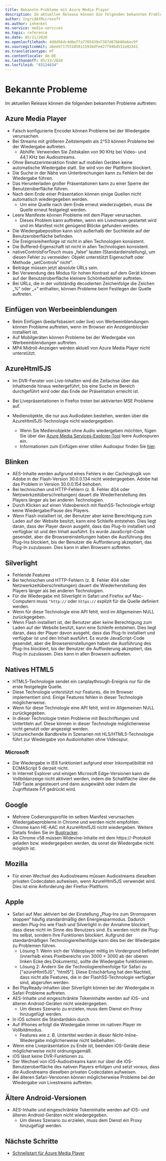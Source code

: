 ```yaml
---
title: Bekannte Probleme mit Azure Media Player
description: Im aktuellen Release können die folgenden bekannten Probleme auftreten.
author: IngridAtMicrosoft
ms.author: inhenkel
ms.service: media-services
ms.topic: reference
ms.date: 05/11/2020
ms.openlocfilehash: 4d0d56dc4d6e7fa7765439e7387d67bb80a6ec9f
ms.sourcegitcommit: a8ee9717531050115916dfe427f84bd531a92341
ms.translationtype: HT
ms.contentlocale: de-DE
ms.lasthandoff: 05/12/2020
ms.locfileid: "83124634"
---
```

# <a name="known-issues"></a>Bekannte Probleme #

Im aktuellen Release können die folgenden bekannten Probleme auftreten:

## <a name="azure-media-player"></a>Azure Media Player ##

- Falsch konfigurierte Encoder können Probleme bei der Wiedergabe verursachen.
- Bei Streams mit größeren Zeitstempeln als 2^53 können Probleme bei der Wiedergabe auftreten.
  - Abhilfe: Verwenden Sie Zeitskalen von 90 KHz bei Video- und 44,1 KHz bei Audiostreams.
- Ohne Benutzerinteraktion findet auf mobilen Geräten keine automatische Wiedergabe statt. Sie wird von der Plattform blockiert.
- Die Suche in der Nähe von Unterbrechungen kann zu Fehlern bei der Wiedergabe führen.
- Das Herunterladen großer Präsentationen kann zu einer Sperre der Benutzeroberfläche führen.
- Nach dem Ende einer Präsentation können einige Quellen nicht automatisch wiedergegeben werden.
  - Um eine Quelle nach dem Ende erneut wiederzugeben, muss die Quelle erneut festgelegt werden.
- Leere Manifeste können Probleme mit dem Player verursachen.
  - Dieses Problem kann auftreten, wenn ein Livestream gestartet wird und im Manifest nicht genügend Blöcke gefunden werden.
- Die Wiedergabeposition kann sich außerhalb der Suchleiste auf der Benutzeroberfläche befinden.
- Die Ereignisreihenfolge ist nicht in allen Technologien konsistent.
- Die Buffered-Eigenschaft ist nicht in allen Technologien konsistent.
- nativeControlsForTouch muss „false“ lauten (Standardeinstellung), um diesen Fehler zu vermeiden: Objekt unterstützt Eigenschaft oder Methode „setControls“ nicht".
- Beiträge müssen jetzt absolute URLs sein.
- Bei Verwendung des Modus für hohen Kontrast auf dem Gerät können auf der Benutzeroberfläche kleinere Schönheitsfehler auftreten.
- Bei URLs, die in der vollständig decodierten Zeichenfolge die Zeichen „%“ oder „+“ enthalten, können Probleme beim Festlegen der Quelle auftreten.

## <a name="ad-insertion"></a>Einfügen von Werbeeinblendungen ##

- Beim Einfügen (bedarfsbasiert oder live) von Werbeeinblendungen können Probleme auftreten, wenn im Browser ein Anzeigenblocker installiert ist.
- Auf Mobilgeräten können Probleme bei der Wiedergabe von Werbeeinblendungen auftreten.
- MP4 Midroll-Anzeigen werden aktuell von Azure Media Player nicht unterstützt.

## <a name="azurehtml5js"></a>AzureHtml5JS ##

- Im DVR-Fenster von Live-Inhalten wird die Zeitachse über das Inhaltsende hinaus weitergeführt, bis eine Suche im Bereich durchgeführt wird oder das Ende der Präsentation erreicht ist.
- Bei Livepräsentationen in Firefox treten bei aktivierten MSE Probleme auf.

- Medienobjekte, die nur aus Audiodaten bestehen, werden über die AzureHtml5JS-Technologie nicht wiedergegeben.
  - Wenn Sie Medienobjekte ohne Audio wiedergeben möchten, fügen Sie über das [Azure Media Services-Explorer-Tool](https://aka.ms/amse) leere Audiospuren ein.
  - Informationen zum Einfügen einer stillen Audiospur finden Sie [hier](https://azure.microsoft.com/documentation/articles/media-services-advanced-encoding-with-mes/#silent_audio).

## <a name="flash"></a>Blinken ##

- AES-Inhalte werden aufgrund eines Fehlers in der Cachinglogik von Adobe in der Flash-Version 30.0.0.134 nicht wiedergegeben. Adobe hat das Problem in Version 30.0.0.154 behoben.
- Bei technischen und HTTP-Fehlern (z. B. Fehler 404 oder Netzwerkzeitüberschreitungen) dauert die Wiederherstellung des Players länger als bei anderen Technologien.
- Durch Klicken auf einen Videobereich mit flashSS-Technologie erfolgt keine Wiedergabe/Pause des Players.
- Wenn Flash installiert ist, der Benutzer aber keine Berechtigung zum Laden auf der Website besitzt, kann eine Schleife entstehen. Dies liegt daran, dass der Player davon ausgeht, dass das Plug-In installiert und verfügbar ist und den Inhalt ausführt. Es wurde JavaScript-Code gesendet, aber die Browsereinstellungen haben die Ausführung des Plug-Ins blockiert, bis der Benutzer die Aufforderung akzeptiert, das Plug-In zuzulassen. Dies kann in allen Browsern auftreten.  

## <a name="silverlight"></a>Silverlight ##

- Fehlende Features
- Bei technischen und HTTP-Fehlern (z. B. Fehler 404 oder Netzwerkzeitüberschreitungen) dauert die Wiederherstellung des Players länger als bei anderen Technologien.
- Für die Wiedergabe mit Silverlight in Safari und Firefox auf Mac-Computern muss `"http://` oder `https://` explizit für die Quelle definiert werden.
- Wenn für diese Technologie eine API fehlt, wird im Allgemeinen NULL zurückgegeben.
- Wenn Flash installiert ist, der Benutzer aber keine Berechtigung zum Laden auf der Website besitzt, kann eine Schleife entstehen. Dies liegt daran, dass der Player davon ausgeht, dass das Plug-In installiert und verfügbar ist und den Inhalt ausführt. Es wurde JavaScript-Code gesendet, aber die Browsereinstellungen haben die Ausführung des Plug-Ins blockiert, bis der Benutzer die Aufforderung akzeptiert, das Plug-In zuzulassen. Dies kann in allen Browsern auftreten.  

## <a name="native-html5"></a>Natives HTML5 ##

- HTML5-Technologie sendet ein canplaythrough-Ereignis nur für die erste festgelegte Quelle.
- Diese Technologie unterstützt nur Features, die im Browser implementiert sind.  Einige Features fehlen in dieser Technologie möglicherweise.  
- Wenn für diese Technologie eine API fehlt, wird im Allgemeinen NULL zurückgegeben.
- In dieser Technologie treten Probleme mit Beschriftungen und Untertiteln auf. Diese können in dieser Technologie möglicherweise nicht genutzt oder angezeigt werden.
- Unzureichende Bandbreite in Szenarien mit HLS/HTML5-Technologie führt zur Wiedergabe von Audioinhalten ohne Videospur.

### <a name="microsoft"></a>Microsoft ###

- Die Wiedergabe in IE8 funktioniert aufgrund einer Inkompatibilität mit ECMAScript 5 derzeit nicht.
- In Internet Explorer und einigen Microsoft Edge-Versionen kann die Vollbildanzeige nicht aktiviert werden, indem die Schaltfläche über die TAB-Taste angesteuert und dann ausgewählt oder indem die Zugriffstaste F/f gedrückt wird.

## <a name="google"></a>Google ##

- Mehrere Codierungsprofile im selben Manifest verursachen Wiedergabeprobleme in Chrome und werden nicht empfohlen.
- Chrome kann HE-AAC mit AzureHtml5JS nicht wiedergeben. Weitere Details finden Sie im [Bugtracker](https://bugs.chromium.org/p/chromium/issues/detail?id=534301).
- Ab Chrome v58 müssen Widevine-Inhalte mit dem https://-Protokoll geladen bzw. wiedergegeben werden, da sonst die Wiedergabe nicht möglich ist.

## <a name="mozilla"></a>Mozilla ##

- Für einen Wechsel des Audiostreams müssen Audiostreams dieselben privaten Codecdaten aufweisen, wenn AzureHtml5JS verwendet wird. Dies ist eine Anforderung der Firefox-Plattform.

## <a name="apple"></a>Apple ##

- Safari auf Mac aktiviert bei der Einstellung „Plug-Ins zum Stromsparen stoppen“ häufig standardmäßig den Energiesparmodus. Dadurch werden Plug-Ins wie Flash und Silverlight in der Annahme blockiert, dass diese nicht im Sinne des Benutzers sind. Es werden nicht die Plug-Ins selbst, sondern ihre Funktionen blockiert. Aufgrund der standardmäßigen Technologiereihenfolge kann dies bei der Wiedergabe zu Problemen führen.
  - Lösung 1: Wenn sich der Videoplayer mittig im Vordergrund befindet (innerhalb eines Pixelbereichs von 3000 × 3000 ab der oberen linken Ecke des Dokuments), sollte die Wiedergabe funktionieren.
  - Lösung 2: Ändern Sie die Technologiereihenfolge für Safari zu ["azureHtml5JS", "html5"]. Diese Entschärfung hat den Nachteil, dass nicht alle Features, die in der FlashSS-Technologie verfügbar sind, abgerufen werden.
- Bei PlayReady-Inhalten über Silverlight können bei der Wiedergabe in Safari Probleme auftreten.
- AES-Inhalte und eingeschränkte Tokeninhalte werden auf iOS- und älteren Android-Geräten nicht wiedergegeben.
  - Um dieses Szenario zu erzielen, muss dem Dienst ein Proxy hinzugefügt werden.
- In iOS scheint die Standardskin durch.
- Auf iPhones erfolgt die Wiedergabe immer im nativen Player im Vollbildmodus.
  - Features wie z. B. Untertitel werden in dieser Nicht-Inline-Wiedergabe möglicherweise nicht beibehalten.
- Wenn eine Livepräsentation zu Ende ist, beenden iOS-Geräte diese möglicherweise nicht ordnungsgemäß.
- iOS lässt keine DVR-Funktionen zu.
- Der Wechsel von iOS-Audiostreams kann nur über die iOS-Benutzeroberfläche des nativen Players erfolgen und setzt voraus, dass die Audiostreams dieselben privaten Codecdaten aufweisen.
- Bei älteren Safari-Versionen können möglicherweise Probleme bei der Wiedergabe von Livestreams auftreten.

## <a name="older-android"></a>Ältere Android-Versionen ##

- AES-Inhalte und eingeschränkte Tokeninhalte werden auf iOS- und älteren Android-Geräten nicht wiedergegeben.
  - Um dieses Szenario zu erzielen, muss dem Dienst ein Proxy hinzugefügt werden.

## <a name="next-steps"></a>Nächste Schritte ##

- [Schnellstart für Azure Media Player](azure-media-player-quickstart.md)